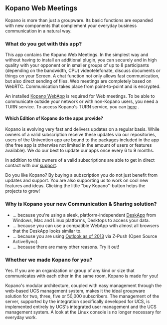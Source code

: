 ## Kopano Web Meetings

Kopano is more than just a groupware. Its basic functions are expanded with new components that complement your everyday business communication in a natural way.

### What do you get with this app?

This app contains the Kopano Web Meetings. In the simplest way and without having to install an additional plugin, you can securely and in high quality with your opponent or in smaller groups of up to 8 participants (depending on the bandwidth, CPU) videotelefonate, discuss documents or things on your Screen. A chat function not only allows fast communication, but also direct sending of files. Web meetings are completely based on WebRTC. Communication takes place from point-to-point and is encrypted.

An installed [Kopano WebApp](#module=appcenter:appcenter:0:id:kopano-webapp) is required for Web meetings. To be able to communicate outside your network or with non-Kopano users, you need a TURN service. To access Kopano's TURN service, you can [here](https://portal.kopano.com/content/turn-server-access-request) .

#### Which Edition of Kopano do the apps provide?

Kopano is evolving very fast and delivers updates on a regular basis. While owners of a valid subscription receive these updates via our repositories, users of the Univention app are bound to the packages included in the app (the free app is otherwise not limited in the amount of users or features available). We do our best to update our apps once every 6 to 9 months.

In addition to this owners of a valid subscriptions are able to get in direct contact with our [support](https://kopano.com/support-info/).

Do you like Kopano? By buying a subscription you do not just benefit from updates and support. You are also supporting us to work on cool new features and ideas. Clicking the little "buy Kopano"-button helps the projects to grow!

### Why is Kopano your new Communication & Sharing solution?

*   ... because you're using a sleek, platform-independent [DeskApp](https://kopano.com/products/deskapp/?lang=en) from Windows, Mac and Linux platforms, Desktops to access your data.
*   ... because you can use a compatible WebApp with almost all browsers that the DeskApp looks similar to.
*   ... because you are using [Outlook as of 2013](https://kopano.com/products/kopano-outlook-extension/) via Z-Push (Open Source ActiveSync).
*   ... because there are many other reasons. Try it out!

### Whether we made Kopano for you?

Yes. If you are an organization or group of any kind or size that communicates with each other in the same room, Kopano is made for you!

Kopano's modular architecture, coupled with easy management through the web-based UCS management system, makes it the ideal groupware solution for two, three, five or 50,000 subscribers. The management of the server, supported by the integration specifically developed for UCS, is implemented entirely by UCS's integrated user management and the UCS management system. A look at the Linux console is no longer necessary for everyday work.

